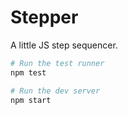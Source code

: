 Stepper
=======

A little JS step sequencer.

```sh
# Run the test runner
npm test

# Run the dev server
npm start
```
